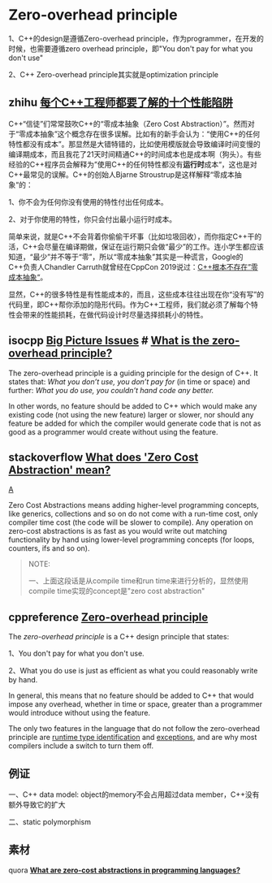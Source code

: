 # Zero-overhead principle

1、C++的design是遵循Zero-overhead principle，作为programmer，在开发的时候，也需要遵循zero overhead principle，即"You don't pay for what you don't use"

2、C++ Zero-overhead principle其实就是optimization principle

## zhihu [每个C++工程师都要了解的十个性能陷阱](https://zhuanlan.zhihu.com/p/569174076)

C++“信徒”们常常鼓吹C++的“零成本抽象（Zero Cost Abstraction）”。然而对于“零成本抽象”这个概念存在很多误解。比如有的新手会认为：“使用C++的任何特性都没有成本”。那显然是大错特错的，比如使用模版就会导致编译时间变慢的编译期成本，而且我花了21天时间精通C++的时间成本也是成本啊（狗头）。有些经验的C++程序员会解释为”使用C++的任何特性都没有**运行时**成本“，这也是对C++最常见的误解。C++的创始人Bjarne Stroustrup是这样解释“零成本抽象“的：

1、你不会为任何你没有使用的特性付出任何成本。

2、对于你使用的特性，你只会付出最小运行时成本。

简单来说，就是C++不会背着你偷偷干坏事（比如垃圾回收），而你指定C++干的活，C++会尽量在编译期做，保证在运行期只会做“最少”的工作。连小学生都应该知道，“最少”并不等于“零”，所以“零成本抽象”其实是一种谎言，Google的C++负责人Chandler Carruth就曾经在CppCon 2019说过：[C++根本不存在”零成本抽象“](https://link.zhihu.com/?target=https%3A//www.youtube.com/watch%3Fv%3DrHIkrotSwcc)。

显然，C++的很多特性是有性能成本的，而且，这些成本往往出现在你“没有写”的代码里，即C++帮你添加的隐形代码。作为C++工程师，我们就必须了解每个特性会带来的性能损耗，在做代码设计时尽量选择损耗小的特性。

## isocpp [Big Picture Issues](https://isocpp.org/wiki/faq/big-picture) # [What is the zero-overhead principle?](https://isocpp.org/wiki/faq/big-picture#zero-overhead-principle)

The zero-overhead principle is a guiding principle for the design of C++. It states that: *What you don’t use, you don’t pay for* (in time or space) and further: *What you do use, you couldn’t hand code any better.*

In other words, no feature should be added to C++ which would make any existing code (not using the new feature) larger or slower, nor should any feature be added for which the compiler would generate code that is not as good as a programmer would create without using the feature.

## stackoverflow [What does 'Zero Cost Abstraction' mean?](https://stackoverflow.com/questions/69178380/what-does-zero-cost-abstraction-mean)

[A](https://stackoverflow.com/a/69178445/10173843)

Zero Cost Abstractions means adding higher-level programming concepts, like generics, collections and so on do not come with a run-time cost, only compiler time cost (the code will be slower to compile). Any operation on zero-cost abstractions is as fast as you would write out matching functionality by hand using lower-level programming concepts (for loops, counters, ifs and so on).

> NOTE: 
>
> 一、上面这段话是从compile time和run time来进行分析的，显然使用compile time实现的concept是"zero cost abstraction"

## cppreference [Zero-overhead principle](https://en.cppreference.com/w/cpp/language/Zero-overhead_principle)

The *zero-overhead principle* is a C++ design principle that states:

1、You don't pay for what you don't use.

2、What you do use is just as efficient as what you could reasonably write by hand.

In general, this means that no feature should be added to C++ that would impose any overhead, whether in time or space, greater than a programmer would introduce without using the feature.

The only two features in the language that do not follow the zero-overhead principle are [runtime type identification](https://en.cppreference.com/w/cpp/language/typeid) and [exceptions](https://en.cppreference.com/w/cpp/language/exceptions), and are why most compilers include a switch to turn them off.

## 例证

一、C++ data model: object的memory不会占用超过data member，C++没有额外导致它的扩大

二、static polymorphism

## 素材

quora [**What are zero-cost abstractions in programming languages?**](https://www.quora.com/What-are-zero-cost-abstractions-in-programming-languages)